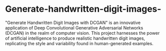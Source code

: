 # Generate-handwritten-digit-images-
"Generate Handwritten Digit Images with DCGAN" is an innovative application of Deep Convolutional Generative Adversarial Networks (DCGAN) in the realm of computer vision. This project harnesses the power of artificial intelligence to produce realistic handwritten digit images, replicating the style and variability found in human-generated examples.
